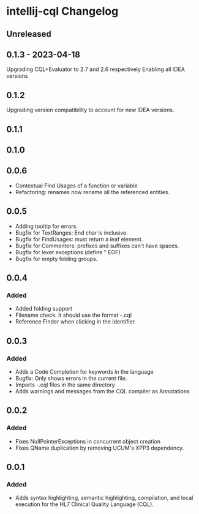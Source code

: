<!-- Keep a Changelog guide -> https://keepachangelog.com -->

# intellij-cql Changelog

## Unreleased

## 0.1.3 - 2023-04-18
Upgrading CQL+Evaluator to 2.7 and 2.6 respectively
Enabling all IDEA versions

## 0.1.2
Upgrading version compatibility to account for new IDEA versions.

## 0.1.1

## 0.1.0

## 0.0.6
- Contextual Find Usages of a function or variable
- Refactoring: renames now rename all the referenced entities.

## 0.0.5
- Adding tooltip for errors.
- Bugfix for TextRanges: End char is inclusive.
- Bugfix for FindUsages: must return a leaf element.
- Bugfix for Commenters: prefixes and suffixes can't have spaces.
- Bugfix for lexer exceptions (define " EOF)
- Bugfix for empty folding groups.

## 0.0.4

### Added
- Added folding support
- Filename check. It should use the format <libraryName>-<version>.cql
- Reference Finder when clicking in the Identifier.

## 0.0.3

### Added
- Adds a Code Completion for keywords in the language
- Bugfix: Only shows errors in the current file.
- Imports <name>-<version>.cql files in the same directory
- Adds warnings and messages from the CQL compiler as Annotations

## 0.0.2

### Added
- Fixes NullPointerExceptions in concurrent object creation
- Fixes QName duplication by removing UCUM's XPP3 dependency.

## 0.0.1

### Added
- Adds syntax highlighting, semantic highlighting, compilation, and local execution for the HL7 Clinical Quality Language (CQL).
